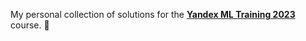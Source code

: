 My personal collection of solutions for the **[Yandex ML Training 2023](https://yandex.ru/yaintern/training/ml-training-2023)** course. 🚀  

